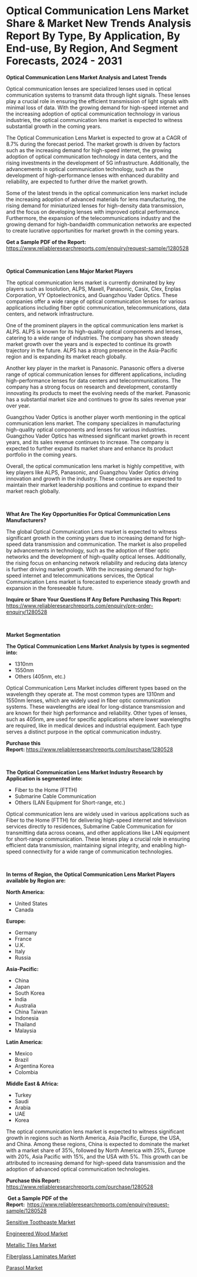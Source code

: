 <p><h1>Optical Communication Lens Market Share & Market New Trends Analysis Report By Type, By Application, By End-use, By Region, And Segment Forecasts, 2024 - 2031</h1></p><p><strong>Optical Communication Lens Market Analysis and Latest Trends</strong></p>
<p><p>Optical communication lenses are specialized lenses used in optical communication systems to transmit data through light signals. These lenses play a crucial role in ensuring the efficient transmission of light signals with minimal loss of data. With the growing demand for high-speed internet and the increasing adoption of optical communication technology in various industries, the optical communication lens market is expected to witness substantial growth in the coming years.</p><p>The Optical Communication Lens Market is expected to grow at a CAGR of 8.7% during the forecast period. The market growth is driven by factors such as the increasing demand for high-speed internet, the growing adoption of optical communication technology in data centers, and the rising investments in the development of 5G infrastructure. Additionally, the advancements in optical communication technology, such as the development of high-performance lenses with enhanced durability and reliability, are expected to further drive the market growth.</p><p>Some of the latest trends in the optical communication lens market include the increasing adoption of advanced materials for lens manufacturing, the rising demand for miniaturized lenses for high-density data transmission, and the focus on developing lenses with improved optical performance. Furthermore, the expansion of the telecommunications industry and the growing demand for high-bandwidth communication networks are expected to create lucrative opportunities for market growth in the coming years.</p></p>
<p><strong>Get a Sample PDF of the Report:&nbsp;</strong> <a href="https://www.reliableresearchreports.com/enquiry/request-sample/1280528">https://www.reliableresearchreports.com/enquiry/request-sample/1280528</a></p>
<p>&nbsp;</p>
<p><strong>Optical Communication Lens Major Market Players</strong></p>
<p><p>The optical communication lens market is currently dominated by key players such as Iosolution, ALPS, Maxell, Panasonic, Casix, Clex, Enplas Corporation, VY Optoelectronics, and Guangzhou Vader Optics. These companies offer a wide range of optical communication lenses for various applications including fiber optic communication, telecommunications, data centers, and network infrastructure.</p><p>One of the prominent players in the optical communication lens market is ALPS. ALPS is known for its high-quality optical components and lenses, catering to a wide range of industries. The company has shown steady market growth over the years and is expected to continue its growth trajectory in the future. ALPS has a strong presence in the Asia-Pacific region and is expanding its market reach globally.</p><p>Another key player in the market is Panasonic. Panasonic offers a diverse range of optical communication lenses for different applications, including high-performance lenses for data centers and telecommunications. The company has a strong focus on research and development, constantly innovating its products to meet the evolving needs of the market. Panasonic has a substantial market size and continues to grow its sales revenue year over year.</p><p>Guangzhou Vader Optics is another player worth mentioning in the optical communication lens market. The company specializes in manufacturing high-quality optical components and lenses for various industries. Guangzhou Vader Optics has witnessed significant market growth in recent years, and its sales revenue continues to increase. The company is expected to further expand its market share and enhance its product portfolio in the coming years.</p><p>Overall, the optical communication lens market is highly competitive, with key players like ALPS, Panasonic, and Guangzhou Vader Optics driving innovation and growth in the industry. These companies are expected to maintain their market leadership positions and continue to expand their market reach globally.</p></p>
<p>&nbsp;</p>
<p><strong>What Are The Key Opportunities For Optical Communication Lens Manufacturers?</strong></p>
<p><p>The global Optical Communication Lens market is expected to witness significant growth in the coming years due to increasing demand for high-speed data transmission and communication. The market is also propelled by advancements in technology, such as the adoption of fiber optic networks and the development of high-quality optical lenses. Additionally, the rising focus on enhancing network reliability and reducing data latency is further driving market growth. With the increasing demand for high-speed internet and telecommunications services, the Optical Communication Lens market is forecasted to experience steady growth and expansion in the foreseeable future.</p></p>
<p><strong>Inquire or Share Your Questions If Any Before Purchasing This Report:</strong> <a href="https://www.reliableresearchreports.com/enquiry/pre-order-enquiry/1280528">https://www.reliableresearchreports.com/enquiry/pre-order-enquiry/1280528</a></p>
<p>&nbsp;</p>
<p><strong>Market Segmentation</strong></p>
<p><strong>The Optical Communication Lens Market Analysis by types is segmented into:</strong></p>
<p><ul><li>1310nm</li><li>1550nm</li><li>Others (405nm, etc.)</li></ul></p>
<p><p>Optical Communication Lens Market includes different types based on the wavelength they operate at. The most common types are 1310nm and 1550nm lenses, which are widely used in fiber optic communication systems. These wavelengths are ideal for long-distance transmission and are known for their high performance and reliability. Other types of lenses, such as 405nm, are used for specific applications where lower wavelengths are required, like in medical devices and industrial equipment. Each type serves a distinct purpose in the optical communication industry.</p></p>
<p><strong>Purchase this Report:&nbsp;</strong><a href="https://www.reliableresearchreports.com/purchase/1280528">https://www.reliableresearchreports.com/purchase/1280528</a></p>
<p>&nbsp;</p>
<p><strong>The Optical Communication Lens Market Industry Research by Application is segmented into:</strong></p>
<p><ul><li>Fiber to the Home (FTTH)</li><li>Submarine Cable Communication</li><li>Others (LAN Equipment for Short-range, etc.)</li></ul></p>
<p><p>Optical communication lens are widely used in various applications such as Fiber to the Home (FTTH) for delivering high-speed internet and television services directly to residences, Submarine Cable Communication for transmitting data across oceans, and other applications like LAN equipment for short-range communication. These lenses play a crucial role in ensuring efficient data transmission, maintaining signal integrity, and enabling high-speed connectivity for a wide range of communication technologies.</p></p>
<p>&nbsp;</p>
<p><strong>In terms of Region, the Optical Communication Lens Market Players available by Region are:</strong></p>
<p>
    <p> <strong> North America: </strong>
        <ul>
            <li>United States</li>
            <li>Canada</li>
        </ul>
        </p> 
    <p> <strong> Europe: </strong>
        <ul>
            <li>Germany</li>
            <li>France</li>
            <li>U.K.</li>
            <li>Italy</li>
            <li>Russia</li>
        </ul>
        </p> 
    <p> <strong> Asia-Pacific: </strong>
        <ul>
            <li>China</li>
            <li>Japan</li>
            <li>South Korea</li>
            <li>India</li>
            <li>Australia</li>
            <li>China Taiwan</li>
            <li>Indonesia</li>
            <li>Thailand</li>
            <li>Malaysia</li>
        </ul>
        </p> 
    <p> <strong> Latin America: </strong>
        <ul>
            <li>Mexico</li>
            <li>Brazil</li>
            <li>Argentina Korea</li>
            <li>Colombia</li>
        </ul>
        </p> 
    <p> <strong> Middle East & Africa: </strong>
        <ul>
            <li>Turkey</li>
            <li>Saudi</li>
            <li>Arabia</li>
            <li>UAE</li>
            <li>Korea</li>
        </ul>
    </p>
    </p>
<p><p>The optical communication lens market is expected to witness significant growth in regions such as North America, Asia Pacific, Europe, the USA, and China. Among these regions, China is expected to dominate the market with a market share of 35%, followed by North America with 25%, Europe with 20%, Asia Pacific with 15%, and the USA with 5%. This growth can be attributed to increasing demand for high-speed data transmission and the adoption of advanced optical communication technologies.</p></p>
<p><strong>Purchase this Report: </strong><a href="https://www.reliableresearchreports.com/purchase/1280528">https://www.reliableresearchreports.com/purchase/1280528</a></p>
<p>&nbsp;<strong>Get a Sample PDF of the Report:&nbsp;&nbsp;</strong><a href="https://www.reliableresearchreports.com/enquiry/request-sample/1280528">https://www.reliableresearchreports.com/enquiry/request-sample/1280528</a></p>
<p><strong></strong></p>
<p><p><a href="https://medium.com/@tommiesmith8654/sensitive-toothpaste-market-competitive-analysis-market-trends-and-forecast-to-2031-9ad9f20cd32a">Sensitive Toothpaste Market</a></p><p><a href="https://medium.com/@tommiesmith8654/engineered-wood-market-exploring-market-share-market-trends-and-future-growth-4a2111b226a6">Engineered Wood Market</a></p><p><a href="https://medium.com/@tommiesmith8654/metallic-tiles-market-size-and-market-trends-complete-industry-overview-2024-to-2031-0b1adf170735">Metallic Tiles Market</a></p><p><a href="https://medium.com/@tommiesmith8654/fiberglass-laminates-market-furnishes-information-on-market-share-market-trends-and-market-growth-becab46813e0">Fiberglass Laminates Market</a></p><p><a href="https://medium.com/@tommiesmith8654/parasol-market-trends-and-market-analysis-forecasted-for-period-2024-2031-95782398a44c">Parasol Market</a></p></p>